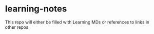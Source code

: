 # learning-notes
This repo will either be filled with Learning MDs or references to links in other repos

